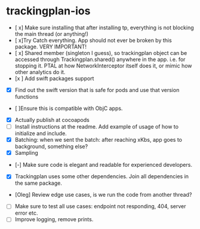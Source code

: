 # trackingplan-ios

- [ x] Make sure installing that after installing tp, everything is not blocking the main thread (or anything!)
- [ x]Try Catch everything. App should not ever be broken by this package. VERY IMPORTANT!
- [ x] Shared member (singleton I guess), so trackingplan object can be accessed through Trackingplan.shared() anywhere in the app. i.e. for stopping it. PTAL at how NetworkInterceptor itself does it, or mimic how other analytics do it.
- [x ] Add swift packages support
- [x] Find out the swift version that is safe for pods and use that version functions
- [ ]Ensure this is compatible with ObjC apps.
- [x] Actually publish at cocoapods
- [ ] Install instructions at the readme. Add example of usage of how to initialize and include.
- [x] Batching: when we sent the batch: after reaching xKbs, app goes to background, something else?
- [x] Sampling
- [-] Make sure code is elegant and readable for experienced developers.
- [x] Trackingplan uses some other dependencies. Join all dependencies in the same package.
- [Oleg] Review edge use cases, is we run the code from another thread?
- [ ] Make sure to test all use cases: endpoint not responding, 404, server error etc.
- [ ] Improve logging, remove prints.

